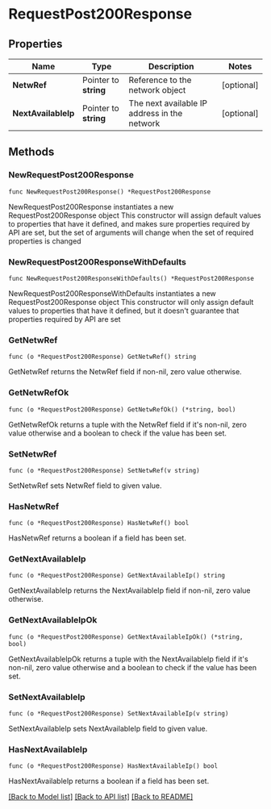# RequestPost200Response

## Properties

Name | Type | Description | Notes
------------ | ------------- | ------------- | -------------
**NetwRef** | Pointer to **string** | Reference to the network object | [optional] 
**NextAvailableIp** | Pointer to **string** | The next available IP address in the network | [optional] 

## Methods

### NewRequestPost200Response

`func NewRequestPost200Response() *RequestPost200Response`

NewRequestPost200Response instantiates a new RequestPost200Response object
This constructor will assign default values to properties that have it defined,
and makes sure properties required by API are set, but the set of arguments
will change when the set of required properties is changed

### NewRequestPost200ResponseWithDefaults

`func NewRequestPost200ResponseWithDefaults() *RequestPost200Response`

NewRequestPost200ResponseWithDefaults instantiates a new RequestPost200Response object
This constructor will only assign default values to properties that have it defined,
but it doesn't guarantee that properties required by API are set

### GetNetwRef

`func (o *RequestPost200Response) GetNetwRef() string`

GetNetwRef returns the NetwRef field if non-nil, zero value otherwise.

### GetNetwRefOk

`func (o *RequestPost200Response) GetNetwRefOk() (*string, bool)`

GetNetwRefOk returns a tuple with the NetwRef field if it's non-nil, zero value otherwise
and a boolean to check if the value has been set.

### SetNetwRef

`func (o *RequestPost200Response) SetNetwRef(v string)`

SetNetwRef sets NetwRef field to given value.

### HasNetwRef

`func (o *RequestPost200Response) HasNetwRef() bool`

HasNetwRef returns a boolean if a field has been set.

### GetNextAvailableIp

`func (o *RequestPost200Response) GetNextAvailableIp() string`

GetNextAvailableIp returns the NextAvailableIp field if non-nil, zero value otherwise.

### GetNextAvailableIpOk

`func (o *RequestPost200Response) GetNextAvailableIpOk() (*string, bool)`

GetNextAvailableIpOk returns a tuple with the NextAvailableIp field if it's non-nil, zero value otherwise
and a boolean to check if the value has been set.

### SetNextAvailableIp

`func (o *RequestPost200Response) SetNextAvailableIp(v string)`

SetNextAvailableIp sets NextAvailableIp field to given value.

### HasNextAvailableIp

`func (o *RequestPost200Response) HasNextAvailableIp() bool`

HasNextAvailableIp returns a boolean if a field has been set.


[[Back to Model list]](../README.md#documentation-for-models) [[Back to API list]](../README.md#documentation-for-api-endpoints) [[Back to README]](../README.md)



